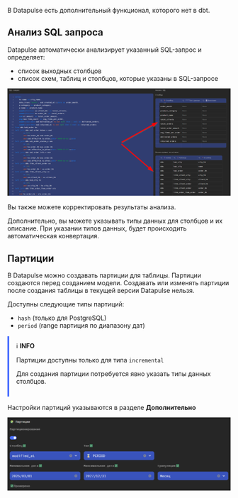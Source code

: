 
В Datapulse есть дополнительный функционал, которого нет в dbt.

## Анализ SQL запроса
Datapulse автоматически анализирует указанный SQL-запрос и определяет:

- список выходных столбцов
- список схем, таблиц и столбцов, которые указаны в SQL-запросе

![Пример SQL](images/ef_columns_and_source.png)

Вы также можете корректировать результаты анализа.

Дополнительно, вы можете указывать типы данных для столбцов и их описание. 
При указании типов данных, будет происходить автоматическая конвертация.

<span id="anchor_partition"></span>
## Партиции
В Datapulse можно создавать партиции для таблицы.
Партиции создаются перед созданием модели. Создавать или изменять партиции после создания таблицы в текущей версии Datapulse нельзя.

Доступны следующие типы партиций:

- `hash` (только для PostgreSQL)
- `period` (range партиция по диапазону дат)

<div style="
    border-left: 4px solid #486DFF;
    padding: 12px 16px;
    margin: 16px 0;
    border-radius: 0 4px 4px 0;
">
ℹ️ <b>INFO</b> 
<p>Партиции доступны только для типа <code>incremental</code></p>
<p>Для создания партиции потребуется явно указать типы данных столбцов.</p>
</div>

Настройки партиций указываются в разделе **Дополнительно**

![Пример партиций](images/ex_partitioins.png)

